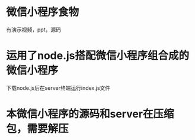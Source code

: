 # 微信小程序食物
有演示视频，ppt，源码
# 运用了node.js搭配微信小程序组合成的微信小程序
下载node.js后在server终端运行index.js文件
# 本微信小程序的源码和server在压缩包，需要解压
